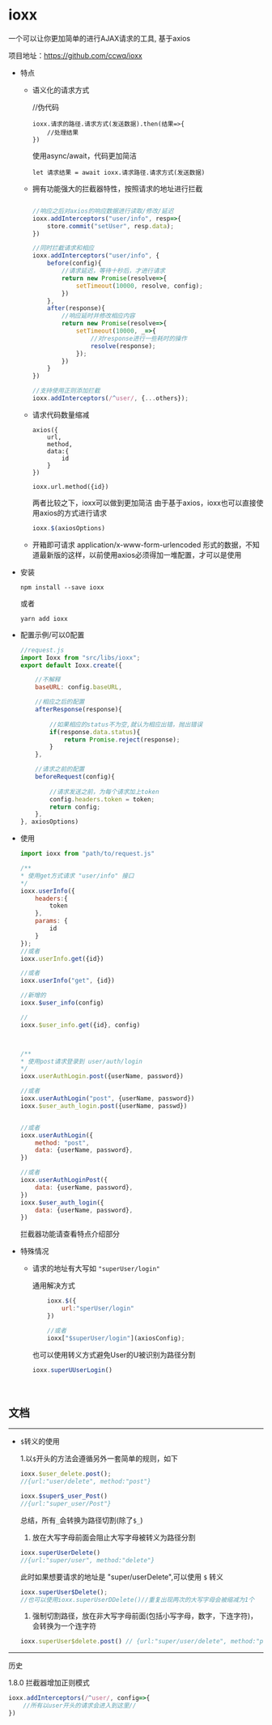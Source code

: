 # ioxx 

一个可以让你更加简单的进行AJAX请求的工具, 基于axios

项目地址：https://github.com/ccwq/ioxx

-   特点
    -   语义化的请求方式
    
        //伪代码
        ```
        ioxx.请求的路径.请求方式(发送数据).then(结果=>{
            //处理结果
        })
        ```
      
        使用async/await，代码更加简洁
        ```
        let 请求结果 = await ioxx.请求路径.请求方式(发送数据)
        ```

    -   拥有功能强大的拦截器特性，按照请求的地址进行拦截
    
        ```javascript
        
        //响应之后对axios的响应数据进行读取/修改/延迟
        ioxx.addInterceptors("user/info", resp=>{
            store.commit("setUser", resp.data);
        })

        //同时拦截请求和相应
        ioxx.addInterceptors("user/info", {
            before(config){
                //请求延迟，等待十秒后，才进行请求
                return new Promise(resolve=>{
                    setTimeout(10000, resolve, config);
                })
            },
            after(response){
                //响应延时并修改相应内容
                return new Promise(resolve=>{
                    setTimeout(10000, _=>{
                        //对response进行一些耗时的操作
                        resolve(response);
                    });
                })
            }
        }) 

        //支持使用正则添加拦截
        ioxx.addInterceptors(/^user/, {...others});
        
        ```
    -   请求代码数量缩减
        ```
        axios({
            url,
            method,
            data:{
                id
            }
        })
        ```
        
        ```
        ioxx.url.method({id})
        ```
        两者比较之下，ioxx可以做到更加简洁
        由于基于axios，ioxx也可以直接使用axios的方式进行请求
        
        ```javascript
        ioxx.$(axiosOptions)
        ```
        
    -   开箱即可请求 application/x-www-form-urlencoded 形式的数据，不知道最新版的这样，以前使用axios必须得加一堆配置，才可以是使用 

-   安装
    ```
    npm install --save ioxx
    ```
    或者
    ```
    yarn add ioxx
    ```

-   配置示例/可以0配置
    
    ```javascript
    //request.js
    import Ioxx from "src/libs/ioxx";
    export default Ioxx.create({
    
        //不解释
        baseURL: config.baseURL,
    
        //相应之后的配置
        afterResponse(response){
        
            //如果相应的status不为空,就认为相应出错，抛出错误
            if(response.data.status){
                return Promise.reject(response);
            }
        },
    
        //请求之前的配置
        beforeRequest(config){
               
            //请求发送之前，为每个请求加上token
            config.headers.token = token;
            return config;
        },
    }, axiosOptions)
    ```
    
-   使用
    ```javascript
    import ioxx from "path/to/request.js"
    
    /**
    * 使用get方式请求 "user/info" 接口
    */
    ioxx.userInfo({
        headers:{
            token
        },
        params: {
            id
        }
    });
    //或者
    ioxx.userInfo.get({id})
    
    //或者
    ioxx.userInfo("get", {id})

    //新增的
    ioxx.$user_info(config)

    //
    ioxx.$user_info.get({id}, config)



    /**    
    * 使用post请求登录到 user/auth/login
    */
    ioxx.userAuthLogin.post({userName, password})

    //或者
    ioxx.userAuthLogin("post", {userName, password})
    ioxx.$user_auth_login.post({userName, passwd})


    //或者
    ioxx.userAuthLogin({
        method: "post",
        data: {userName, password},
    })
    
    //或者
    ioxx.userAuthLoginPost({
        data: {userName, password},
    })
    ioxx.$user_auth_login({
        data: {userName, password},
    })

    ```
   
    
    拦截器功能请查看特点介绍部分
    
-   特殊情况
    
    -   请求的地址有大写如 ``"superUser/login"``
        
        通用解决方式
        ```javascript
            ioxx.$({
                url:"sperUser/login"
            })
    
            //或者
            ioxx["$superUser/login"](axiosConfig);
        ```
        
        也可以使用转义方式避免User的U被识别为路径分割
        ```javascript
        ioxx.superUUserLogin()
        ```

<br>

##   文档

---
        
- ``$``转义的使用
    
    1.以``$``开头的方法会遵循另外一套简单的规则，如下
    ```javascript
    ioxx.$user_delete.post(); 
    //{url:"user/delete", method:"post"}
  
    ioxx.$super$_user_Post()
    //{url:"super_user/Post"}
    ```
    总结，所有``_``会转换为路径切割(除了``$_``)

    1.  放在大写字母前面会阻止大写字母被转义为路径分割
    ```javascript
    ioxx.superUserDelete()
    //{url:"super/user", method:"delete"}
    ```
    此时如果想要请求的地址是 "super/userDelete",可以使用 ``$`` 转义
    ```javascript
    ioxx.superUser$Delete();
    //也可以使用ioxx.superUserDDelete()//重复出现两次的大写字母会被缩减为1个
    ```

    1. 强制切割路径，放在非大写字母前面(包括小写字母，数字，下连字符)，会转换为一个连字符
    ```javascript
    ioxx.superUser$delete.post() // {url:"super/user/delete", method:"post"}
    ```

---

历史

1.8.0 拦截器增加正则模式
```javascript
ioxx.addInterceptors(/^user/, config=>{
    //所有以user开头的请求会进入到这里// 
})
```